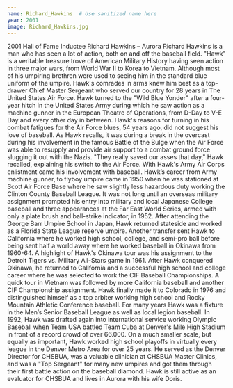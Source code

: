 ```yaml
---
name: Richard_Hawkins  # Use sanitized name here
year: 2001
image: Richard_Hawkins.jpg
---
```


2001 Hall of Fame Inductee Richard Hawkins – Aurora
Richard Hawkins is a man who has seen a lot of action, both on and off the baseball field.
"Hawk" is a veritable treasure trove of American Military History having seen action in
three major wars, from World War II to Korea to Vietnam. Although most of his umpiring
brethren were used to seeing him in the standard blue uniform of the umpire. Hawk's
comrades in arms knew him best as a top-drawer Chief Master Sergeant who served our
country for 28 years in The United States Air Force. Hawk turned to the "Wild Blue Yonder"
after a four-year hitch in the United States Army during which he saw action as a machine
gunner in the European Theatre of Operations, from D-Day to V-E Day and every other day
in between.
Hawk's reasons for turning in his combat fatigues for the Air Force blues, 54 years ago, did
not suggest his love of baseball. As Hawk recalls, it was during a break in the overcast
during his involvement in the famous Battle of the Bulge when the Air Force was able to
resupply and provide air support to a combat ground force slugging it out with the Nazis.
"They really saved our asses that day," Hawk recalled, explaining his switch to the Air Force.
With Hawk's Army Air Corps enlistment came his involvement with baseball. Hawk’s career
from Army machine gunner, to flyboy umpire came in 1950 when he was stationed at Scott
Air Force Base where he saw slightly less hazardous duty working the Clinton County
Baseball League. It was not long until an overseas military assignment prompted his entry
into military and local Japanese College baseball and three appearances at the Far East
World Series, armed with only a plate brush and ball-strike indicator, in 1952.
After attending the George Barr Umpire School in Japan, Hawk returned stateside and
worked as a Florida State League reserve umpire. Another transfer sent Hawk to California
where he worked high school, college, and semi-pro ball before being sent half a world away
where he worked baseball in Okinawa from 1960-64. A highlight of Hawk's Okinawa tour
was his assignment to the Detroit Tigers vs. Military All-Stars game in 1961. After Hawk
conquered Okinawa, he returned to California and a successful high school and college
career where he was selected to work the CIF Baseball Championships. A quick tour in
Vietnam was followed by more California baseball and another CIF Championship
assignment.
Hawk finally made it to Colorado in 1976 and distinguished himself as a top arbiter working
high school and Rocky Mountain Athletic Conference baseball. For many years Hawk was a
fixture in the Men’s Senior Baseball League as well as local legion baseball. In 1992, Hawk
was drafted again into international service working Olympic Baseball when Team USA
battled Team Cuba at Denver's Mile High Stadium in front of a record crowd of over 66.000.
On a much smaller scale, but equally as important, Hawk worked high school playoffs in
virtually every league in the Denver Metro Area for over 25 years. He served as the Denver
Director for CHSBUA, was a valuable clinician at CHSBUA Master Clinics, and was a "Top
Sergeant" for many new umpires and got them through their first battle action on the
baseball diamond. Hawk is still active as an evaluator for CHSBUA and lives in Aurora with
his wife Doris.